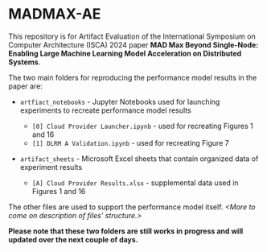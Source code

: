 # MADMAX-AE

This repository is for Artifact Evaluation of the International Symposium on Computer Architecture (ISCA) 2024 paper **MAD Max Beyond Single-Node: Enabling Large Machine Learning Model Acceleration on Distributed Systems**.

The two main folders for reproducing the performance model results in the paper are:

- `artfiact_notebooks` - Jupyter Notebooks used for launching experiments to recreate performance model results
  - `[0] Cloud Provider Launcher.ipynb` - used for recreating Figures 1 and 16
  - `[1] DLRM A Validation.ipynb` - used for recreating Figure 7

- `artifact_sheets` - Microsoft Excel sheets that contain organized data of experiment results
  - `[A] Cloud Provider Results.xlsx` - supplemental data used in Figures 1 and 16
 
The other files are used to support the performance model itself. *\<More to come on description of files' structure.\>*

**Please note that these two folders are still works in progress and will updated over the next couple of days.**
